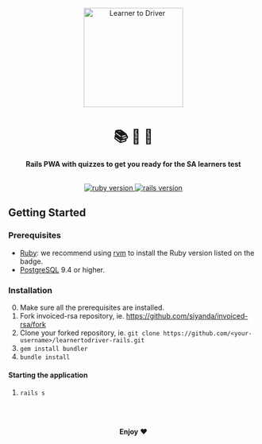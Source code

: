 <div align="center">
  <br>
  <a href="http://learnertodriver.co.za/">
    <img
      alt="Learner to Driver"
      src="https://typographics.co.za/svg/logos/learnertodriver.svg"
      width=200px
    />
  </a>
  <br/>
  <h1>📚 📝 🚗</h1>
  <strong>Rails PWA with quizzes to get you ready for the SA learners test</strong>
</div>
<br/>
<p align="center">
  <a href="https://www.ruby-lang.org/en/">
    <img src="https://img.shields.io/badge/Ruby-v2.6.3-green.svg" alt="ruby version"/>
  </a>
  <a href="http://rubyonrails.org/">
    <img src="https://img.shields.io/badge/Rails-v6.0.0-brightgreen.svg" alt="rails version"/>
  </a>

## Getting Started

### Prerequisites

* [Ruby](https://www.ruby-lang.org/en/): we recommend using [rvm](https://rvm.io/) to install the Ruby version listed on the badge.
* [PostgreSQL](https://www.postgresql.org/) 9.4 or higher.

### Installation

0.  Make sure all the prerequisites are installed.
1.  Fork invoiced-rsa repository, ie. https://github.com/siyanda/invoiced-rsa/fork
1.  Clone your forked repository, ie. `git clone https://github.com/<your-username>/learnertodriver-rails.git`
1.  `gem install bundler`
1.  `bundle install`

#### Starting the application

1.  `rails s`

<br/>

<p align="center">
  <br/>
  <strong>Enjoy</strong> ❤️
</p>
